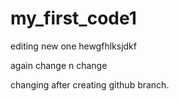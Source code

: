 # my_first_code1

editing new one
hewgfhlksjdkf


again change n change


changing after creating github branch.
